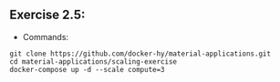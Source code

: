 ## Exercise 2.5:
- Commands:
```
git clone https://github.com/docker-hy/material-applications.git
cd material-applications/scaling-exercise
docker-compose up -d --scale compute=3
```